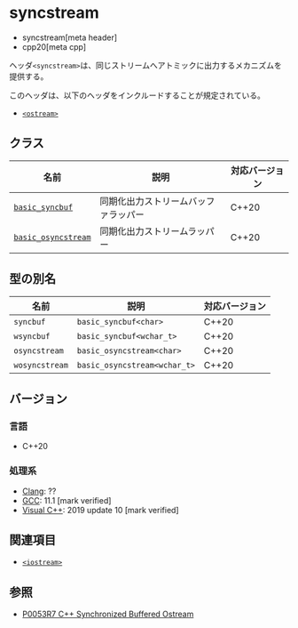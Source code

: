 # syncstream
* syncstream[meta header]
* cpp20[meta cpp]

ヘッダ`<syncstream>`は、同じストリームへアトミックに出力するメカニズムを提供する。

このヘッダは、以下のヘッダをインクルードすることが規定されている。

- [`<ostream>`](ostream.md)


## クラス
| 名前            | 説明           | 対応バージョン |
|-----------------|----------------|----------------|
| [`basic_syncbuf`](syncstream/basic_syncbuf.md) | 同期化出力ストリームバッファラッパー | C++20 |
| [`basic_osyncstream`](syncstream/basic_osyncstream.md) | 同期化出力ストリームラッパー | C++20 |


## 型の別名
| 名前            | 説明           | 対応バージョン |
|-----------------|----------------|----------------|
| `syncbuf` | `basic_syncbuf<char>` | C++20 |
| `wsyncbuf` | `basic_syncbuf<wchar_t>` | C++20 |
| `osyncstream` | `basic_osyncstream<char>` | C++20 |
| `wosyncstream` | `basic_osyncstream<wchar_t>` | C++20 |


## バージョン
### 言語
- C++20

### 処理系
- [Clang](/implementation.md#clang): ??
- [GCC](/implementation.md#gcc): 11.1 [mark verified]
- [Visual C++](/implementation.md#visual_cpp): 2019 update 10 [mark verified]


## 関連項目
- [`<iostream>`](iostream.md)


## 参照
- [P0053R7 C++ Synchronized Buffered Ostream](http://www.open-std.org/jtc1/sc22/wg21/docs/papers/2017/p0053r7.pdf)
